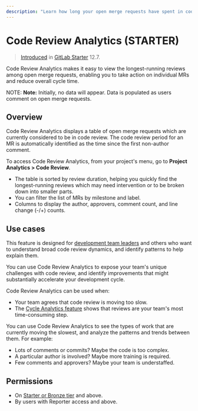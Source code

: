 ```yaml
---
description: "Learn how long your open merge requests have spent in code review, and what distinguishes the longest-running." # Up to ~200 chars long. They will be displayed in Google Search snippets. It may help to write the page intro first, and then reuse it here.
---
```


# Code Review Analytics **(STARTER)**

> [Introduced](https://gitlab.com/gitlab-org/gitlab/issues/38062) in [GitLab Starter](https://about.gitlab.com/pricing/) 12.7.

Code Review Analytics makes it easy to view the longest-running reviews among open merge requests,
enabling you to take action on individual MRs and reduce overall cycle time.

NOTE: **Note:**
Initially, no data will appear. Data is populated as users comment on open merge requests.

## Overview

Code Review Analytics displays a table of open merge requests which are currently considered to be in code review.
The code review period for an MR is automatically identified as the time since the first non-author comment.

To access Code Review Analytics, from your project's menu, go to **Project Analytics > Code Review**.

- The table is sorted by review duration, helping you quickly find the longest-running reviews which may need intervention or to be broken down into smaller parts.
- You can filter the list of MRs by milestone and label.
- Columns to display the author, approvers, comment count, and line change (-/+) counts.

## Use cases

This feature is designed for [development team leaders](https://about.gitlab.com/handbook/marketing/product-marketing/roles-personas/#delaney-development-team-lead)
and others who want to understand broad code review dynamics, and identify patterns to help explain them.

You can use Code Review Analytics to expose your team's unique challenges with code review, and
identify improvements that might substantially accelerate your development cycle.

Code Review Analytics can be used when:

- Your team agrees that code review is moving too slow.
- The [Cycle Analytics feature](cycle_analytics.md) shows that reviews are your team's most time-consuming step.

You can use Code Review Analytics to see the types of work that are currently moving the slowest, and analyze the patterns
and trends between them. For example:

- Lots of comments or commits? Maybe the code is too complex.
- A particular author is involved? Maybe more training is required.
- Few comments and approvers? Maybe your team is understaffed.

## Permissions

- On [Starter or Bronze tier](https://about.gitlab.com/pricing/) and above.
- By users with Reporter access and above.
